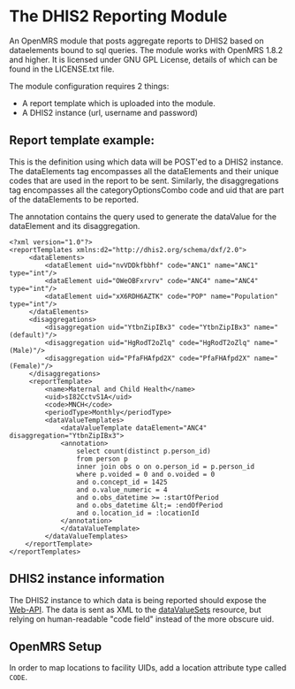﻿The DHIS2 Reporting Module
=========
An OpenMRS module that posts aggregate reports to DHIS2 based on dataelements bound to sql queries. The module works with OpenMRS 1.8.2 and higher. It is licensed under GNU GPL License, details of which can be found in the LICENSE.txt file.

The module configuration requires 2 things:

  - A report template which is uploaded into the module.
  - A DHIS2 instance (url, username and password)

Report template example:
-
This is the definition using which data will be POST'ed to a DHIS2 instance. The dataElements tag encompasses all the dataElements and their unique codes that are used in the report to be sent. Similarly, the disaggregations tag encompasses all the categoryOptionsCombo code and uid that are part of the dataElements to be reported.

The annotation contains the query used to generate the dataValue for the dataElement and its disaggregation.

    <?xml version="1.0"?>
    <reportTemplates xmlns:d2="http://dhis2.org/schema/dxf/2.0">
         <dataElements>
             <dataElement uid="nvVDDkfbbhf" code="ANC1" name="ANC1" type="int"/>
             <dataElement uid="OWeOBFxrvrv" code="ANC4" name="ANC4" type="int"/>
             <dataElement uid="xX6RDH6AZTK" code="POP" name="Population" type="int"/>
         </dataElements>
         <disaggregations>
             <disaggregation uid="YtbnZipIBx3" code="YtbnZipIBx3" name="(default)"/>
             <disaggregation uid="HgRodT2oZlq" code="HgRodT2oZlq" name="(Male)"/>
             <disaggregation uid="PfaFHAfpd2X" code="PfaFHAfpd2X" name="(Female)"/>
         </disaggregations>
         <reportTemplate>
             <name>Maternal and Child Health</name>
             <uid>sI82CctvS1A</uid>
             <code>MNCH</code>
             <periodType>Monthly</periodType>
             <dataValueTemplates>
                 <dataValueTemplate dataElement="ANC4" disaggregation="YtbnZipIBx3">
                 <annotation>
                     select count(distinct p.person_id)
                     from person p
                     inner join obs o on o.person_id = p.person_id
                     where p.voided = 0 and o.voided = 0
                     and o.concept_id = 1425 
                     and o.value_numeric = 4
                     and o.obs_datetime >= :startOfPeriod
                     and o.obs_datetime &lt;= :endOfPeriod
                     and o.location_id = :locationId
                 </annotation>
                 </dataValueTemplate>
             </dataValueTemplates>
        </reportTemplate>
    </reportTemplates>
    
DHIS2 instance information
-

The DHIS2 instance to which data is being reported should expose the [Web-API](http://dhis2.org/doc/snapshot/en/user/html/ch23.html). The data is sent as XML to the [dataValueSets](http://dhis2.org/doc/snapshot/en/user/html/ch23s05.html) resource, but relying on human-readable "code field" instead of the more obscure uid.

OpenMRS Setup
-
In order to map locations to facility UIDs, add a location attribute type called `CODE`.
